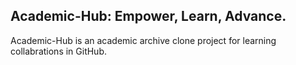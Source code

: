 
## Academic-Hub: Empower, Learn, Advance.
Academic-Hub is an academic archive clone project for learning collabrations in GitHub.

